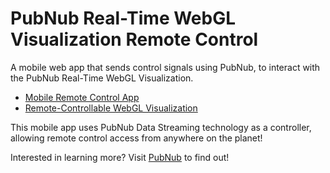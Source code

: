 PubNub Real-Time WebGL Visualization Remote Control
===================================================

A mobile web app that sends control signals using PubNub, to interact with the
PubNub Real-Time WebGL Visualization.

* [Mobile Remote Control App](http://pubnub.github.io/webgl-controller)
* [Remote-Controllable WebGL Visualization](http://parasyte.github.io/webgl-visualization)

This mobile app uses PubNub Data Streaming technology as a controller, allowing
remote control access from anywhere on the planet!

Interested in learning more? Visit [PubNub](http://pubnub.com) to find out!
